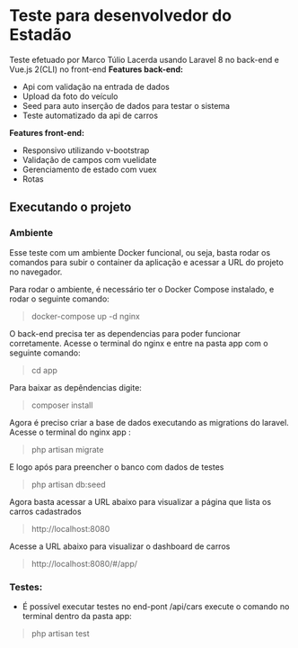 Teste para desenvolvedor do Estadão
==============================

Teste efetuado por Marco Túlio Lacerda usando Laravel 8 no back-end e Vue.js 2(CLI) no front-end 
**Features back-end:**
- Api com validação na entrada de dados
- Upload da foto do veículo
- Seed para auto inserção de dados para testar o sistema
- Teste automatizado da api de carros

**Features front-end:**
- Responsivo utilizando v-bootstrap
- Validação de campos com vuelidate
- Gerenciamento de estado com vuex
- Rotas



Executando o projeto
--------

### Ambiente

Esse teste com um ambiente Docker funcional, ou seja, basta rodar os comandos para subir o container da aplicação e acessar a URL do projeto no navegador.

Para rodar o ambiente, é necessário ter o Docker Compose instalado, e rodar o seguinte comando:
> docker-compose up -d nginx

O back-end precisa ter as dependencias para poder funcionar corretamente. Acesse o terminal do nginx e entre na pasta app com o seguinte comando:
> cd app

Para baixar as depêndencias digite:
> composer install

Agora é preciso criar a base de dados executando as migrations do laravel. Acesse o terminal do nginx  app :
> php artisan migrate

E logo após para preencher o banco com dados de testes
> php artisan db:seed

Agora basta acessar a URL abaixo para visualizar a página que lista os carros cadastrados
> http://localhost:8080

Acesse a URL abaixo para visualizar o dashboard de carros
> http://localhost:8080/#/app/


### Testes:
- É possível executar testes no end-pont  /api/cars execute o comando no terminal dentro da pasta app:
>  php artisan test 
